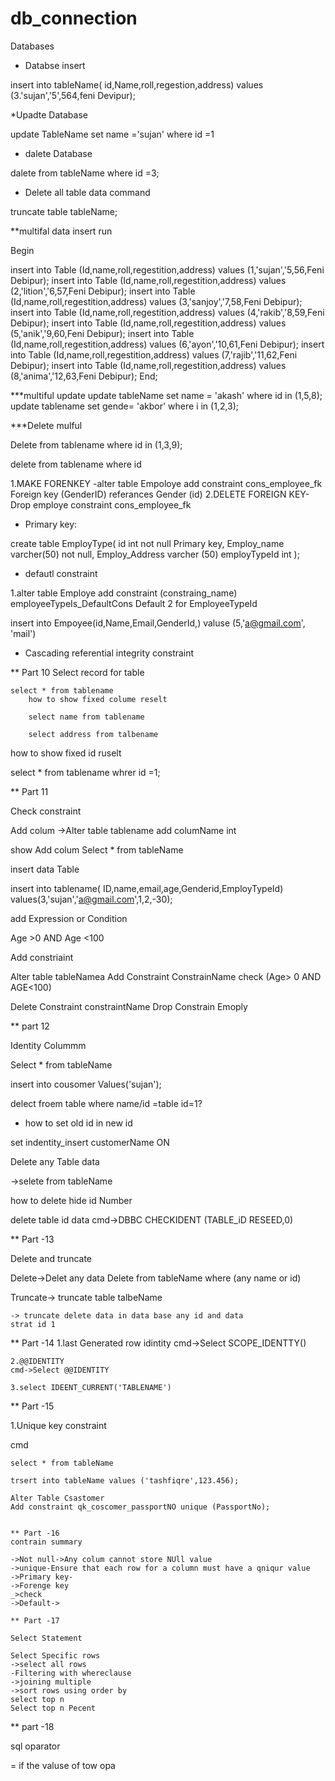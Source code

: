 # db_connection
Databases
* Databse insert

insert into tableName(
id,Name,roll,regestion,address) values (3.'sujan','5',564,feni Devipur);


*Upadte Database

update TableName set name ='sujan' where id =1


* dalete Database

dalete from tableName where id =3;

* Delete all table data command

truncate table tableName;


**multifal data insert run

Begin 

insert into Table (Id,name,roll,regestition,address) values (1,'sujan','5,56,Feni Debipur);
insert into Table (Id,name,roll,regestition,address) values (2,'lition','6,57,Feni Debipur);
insert into Table (Id,name,roll,regestition,address) values (3,'sanjoy','7,58,Feni Debipur);
insert into Table (Id,name,roll,regestition,address) values (4,'rakib','8,59,Feni Debipur);
insert into Table (Id,name,roll,regestition,address) values (5,'anik','9,60,Feni Debipur);
insert into Table (Id,name,roll,regestition,address) values (6,'ayon','10,61,Feni Debipur);
insert into Table (Id,name,roll,regestition,address) values (7,'rajib','11,62,Feni Debipur);
insert into Table (Id,name,roll,regestition,address) values (8,'anima','12,63,Feni Debipur);
End;


***multiful update 
update tableName set name = 'akash' where id in (1,5,8);
update tablename set gende= 'akbor' where i in (1,2,3);


***Delete mulful 

Delete from tablename where id in (1,3,9);

delete from tablename where id



 1.MAKE FORENKEY -alter table Empoloye add constraint cons_employee_fk Foreign key (GenderID) referances Gender (id)
2.DELETE FOREIGN KEY- Drop employe constraint cons_employee_fk


* Primary key:

create table EmployType(
id int not null Primary key,
Employ_name varcher(50) not null,
Employ_Address varcher (50) 
employTypeId int
);



* defautl constraint

1.alter table Employe
add constraint (constraing_name) employeeTypeIs_DefaultCons
Default 2 for EmployeeTypeId


insert into Empoyee(id,Name,Email,GenderId,) valuse (5,'a@gmail.com', 'mail')


* Cascading referential integrity constraint

** Part 10
Select record for table

	select * from tablename
		how to show fixed colume reselt

		select name from tablename

		select address from talbename

how to show fixed id ruselt

 select * from tablename whrer id =1;


** Part 11

Check constraint

Add colum ->Alter table tablename 
add columName int

show Add colum
Select * from tableName

insert data Table 

insert into tablename(
ID,name,email,age,Genderid,EmployTypeId) values(3,'sujan','a@gmail.com',1,2,-30);


add Expression or Condition

Age >0 AND Age <100


Add constriaint

Alter table tableNamea
Add Constraint ConstrainName check (Age> 0 AND AGE<100)


Delete Constraint constraintName
Drop Constrain  Emoply 


** part 12

Identity Colummm

Select * from tableName

insert into cousomer Values('sujan');

delect froem table where name/id =table id=1?


* how to set old id in new id

set indentity_insert customerName ON

Delete any Table data

->selete from tableName

how to delete hide id Number

delete table id data cmd->DBBC CHECKIDENT (TABLE_iD RESEED,0)


** Part -13

Delete and truncate

Delete->Delet any data
	Delete from tableName where (any name or id)

Truncate->
	truncate table talbeName

	-> truncate delete data in data base any id and data
	strat id 1

** Part -14
	1.last Generated row idintity
		cmd->Select SCOPE_IDENTTY()

    2.@@IDENTITY
    cmd->Select @@IDENTITY

    3.select IDEENT_CURRENT('TABLENAME')

** Part -15

   1.Unique key constraint

   cmd

   	select * from tableName

   	trsert into tableName values ('tashfiqre',123.456);

   	Alter Table Csastomer
   	Add constraint qk_coscomer_passportNO unique (PassportNo);


   	** Part -16
   	contrain summary

   	->Not null->Any colum cannot store NUll value
   	->unique-Ensure that each row for a column must have a qniqur value
   	->Primary key-
   	->Forenge key
   	_>check
   	->Default->

   	** Part -17

   	Select Statement

   	Select Specific rows
   	->select all rows
   	-Filtering with whereclause
   	->joining multiple
   	->sort rows using order by
   	select top n
   	Select top n Pecent

** part -18

sql oparator

= if the valuse of tow opa




















